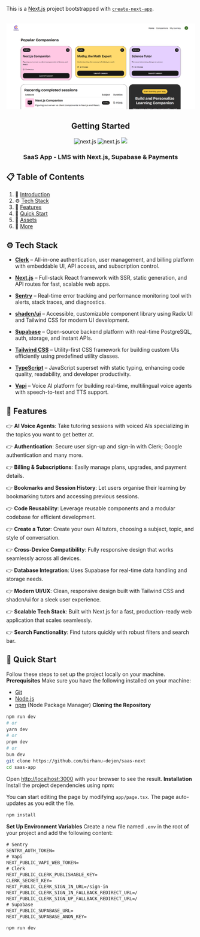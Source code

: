 This is a [Next.js](https://nextjs.org) project bootstrapped with [`create-next-app`](https://nextjs.org/docs/app/api-reference/cli/create-next-app).

<div align="center">
  <br />
    <a href="" target="_blank">
      <img src="public/readme/hero.png" alt="Project Banner">
    </a>
  <br />

## Getting Started

  <div>
    <img src="https://img.shields.io/badge/-Next.JS-black?style=for-the-badge&logoColor=white&logo=nextdotjs&color=black" alt="next.js" />
    <img src="https://img.shields.io/badge/-Vapi-black?style=for-the-badge&logoColor=white&logo=vapi.com&color=green" alt="next.js" />
    <img src="https://img.shields.io/badge/-Tailwind-00BCFF?style=for-the-badge&logo=tailwind-css&logoColor=white" />
  </div>
  <h3 align="center">SaaS App - LMS with Next.js, Supabase & Payments</h3>
</div>

## 📋 <a name="table">Table of Contents</a>

1. 🤖 [Introduction](#introduction)
2. ⚙️ [Tech Stack](#tech-stack)
3. 🔋 [Features](#features)
4. 🤸 [Quick Start](#quick-start)
5. 🔗 [Assets](#links)
6. 🚀 [More](#more)

## <a name="tech-stack">⚙️ Tech Stack</a>

- **[Clerk](https://clerk.com)** – <span class="text-purple-600">All-in-one authentication, user management, and billing platform with embeddable UI, API access, and subscription control.</span>

- **[Next.js](https://nextjs.org/)** – <span class="text-indigo-600">Full-stack React framework with SSR, static generation, and API routes for fast, scalable web apps.</span>

- **[Sentry](https://sentry.io/)** – <span class="text-red-600">Real-time error tracking and performance monitoring tool with alerts, stack traces, and diagnostics.</span>

- **[shadcn/ui](https://ui.shadcn.com/)** – <span class="text-teal-600">Accessible, customizable component library using Radix UI and Tailwind CSS for modern UI development.</span>

- **[Supabase](https://supabase.com/)** – <span class="text-green-600">Open-source backend platform with real-time PostgreSQL, auth, storage, and instant APIs.</span>

- **[Tailwind CSS](https://tailwindcss.com/)** – <span class="text-pink-600">Utility-first CSS framework for building custom UIs efficiently using predefined utility classes.</span>

- **[TypeScript](https://www.typescriptlang.org/)** – <span class="text-blue-600">JavaScript superset with static typing, enhancing code quality, readability, and developer productivity.</span>

- **[Vapi](https://jsm.dev/converso-vapi)** – <span class="text-orange-600">Voice AI platform for building real-time, multilingual voice agents with speech-to-text and TTS support.</span>

## <a name="features">🔋 Features</a>

👉 **AI Voice Agents**: Take tutoring sessions with voiced AIs specializing in the topics you want to get better at.

👉 **Authentication**: Secure user sign-up and sign-in with Clerk; Google authentication and many more.

👉 **Billing & Subscriptions**: Easily manage plans, upgrades, and payment details.

👉 **Bookmarks and Session History**: Let users organise their learning by bookmarking tutors and accessing previous sessions.

👉 **Code Reusability**: Leverage reusable components and a modular codebase for efficient development.

👉 **Create a Tutor**: Create your own AI tutors, choosing a subject, topic, and style of conversation.

👉 **Cross-Device Compatibility**: Fully responsive design that works seamlessly across all devices.

👉 **Database Integration**: Uses Supabase for real-time data handling and storage needs.

👉 **Modern UI/UX**: Clean, responsive design built with Tailwind CSS and shadcn/ui for a sleek user experience.

👉 **Scalable Tech Stack**: Built with Next.js for a fast, production-ready web application that scales seamlessly.

👉 **Search Functionality**: Find tutors quickly with robust filters and search bar.

## <a name="quick-start">🤸 Quick Start</a>

Follow these steps to set up the project locally on your machine.
**Prerequisites**
Make sure you have the following installed on your machine:

- [Git](https://git-scm.com/)
- [Node.js](https://nodejs.org/en)
- [npm](https://www.npmjs.com/) (Node Package Manager)
  **Cloning the Repository**

```bash
npm run dev
# or
yarn dev
# or
pnpm dev
# or
bun dev
git clone https://github.com/birhanu-dejen/saas-next
cd saas-app
```

Open [http://localhost:3000](http://localhost:3000) with your browser to see the result.
**Installation**
Install the project dependencies using npm:

You can start editing the page by modifying `app/page.tsx`. The page auto-updates as you edit the file.

```bash
npm install
```

**Set Up Environment Variables**
Create a new file named `.env` in the root of your project and add the following content:

```env
# Sentry
SENTRY_AUTH_TOKEN=
# Vapi
NEXT_PUBLIC_VAPI_WEB_TOKEN=
# Clerk
NEXT_PUBLIC_CLERK_PUBLISHABLE_KEY=
CLERK_SECRET_KEY=
NEXT_PUBLIC_CLERK_SIGN_IN_URL=/sign-in
NEXT_PUBLIC_CLERK_SIGN_IN_FALLBACK_REDIRECT_URL=/
NEXT_PUBLIC_CLERK_SIGN_UP_FALLBACK_REDIRECT_URL=/
# Supabase
NEXT_PUBLIC_SUPABASE_URL=
NEXT_PUBLIC_SUPABASE_ANON_KEY=
```

```bash
npm run dev
```
